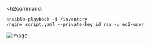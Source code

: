 <h2command:</h2> <pre><code>ansible-playbook -i /inventory /nginx_script.yaml --private-key id_rsa -u ec2-user</code></pre>

![image](https://github.com/uditsah098/Ansible_projs/assets/133565971/7fe4849b-5eb7-468d-bda5-da708ae7d96f)
